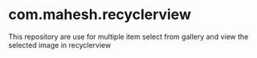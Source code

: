 # com.mahesh.recyclerview
This repository are use for multiple item select from gallery and view the selected image in recyclerview
